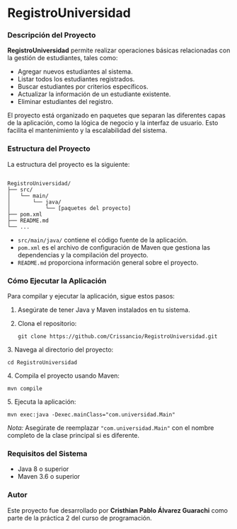 # RegistroUniversidad

### Descripción del Proyecto

**RegistroUniversidad** permite realizar operaciones básicas relacionadas con la gestión de estudiantes, tales como:

* Agregar nuevos estudiantes al sistema.
* Listar todos los estudiantes registrados.
* Buscar estudiantes por criterios específicos.
* Actualizar la información de un estudiante existente.
* Eliminar estudiantes del registro.

El proyecto está organizado en paquetes que separan las diferentes capas de la aplicación, como la lógica de negocio y la interfaz de usuario. Esto facilita el mantenimiento y la escalabilidad del sistema.

### Estructura del Proyecto

La estructura del proyecto es la siguiente:

```

RegistroUniversidad/
├── src/
│   └── main/
│       └── java/
│           └── [paquetes del proyecto]
├── pom.xml
├── README.md
└── ...
```



* `src/main/java/` contiene el código fuente de la aplicación.
* `pom.xml` es el archivo de configuración de Maven que gestiona las dependencias y la compilación del proyecto.
* `README.md` proporciona información general sobre el proyecto.

### Cómo Ejecutar la Aplicación

Para compilar y ejecutar la aplicación, sigue estos pasos:

1. Asegúrate de tener Java y Maven instalados en tu sistema.
2. Clona el repositorio:

   ```
   git clone https://github.com/Crissancio/RegistroUniversidad.git
   ```


3\. Navega al directorio del proyecto:

```
cd RegistroUniversidad
```


4\. Compila el proyecto usando Maven:

```
mvn compile
```


5\. Ejecuta la aplicación:

```
mvn exec:java -Dexec.mainClass="com.universidad.Main"
```



*Nota:* Asegúrate de reemplazar `"com.universidad.Main"` con el nombre completo de la clase principal si es diferente.

### Requisitos del Sistema

* Java 8 o superior
* Maven 3.6 o superior

### Autor

Este proyecto fue desarrollado por **Cristhian Pablo Álvarez Guarachi** como parte de la práctica 2 del curso de programación.
